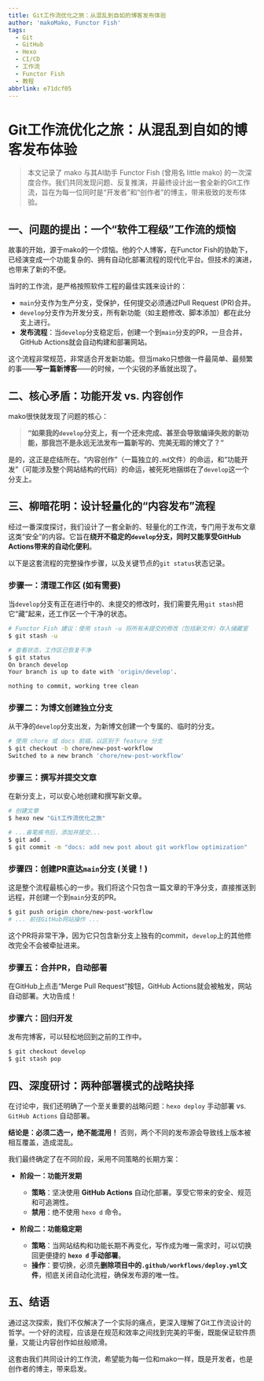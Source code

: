 ```yaml
---
title: Git工作流优化之旅：从混乱到自如的博客发布体验
author: 'makoMako, Functor Fish'
tags:
  - Git
  - GitHub
  - Hexo
  - CI/CD
  - 工作流
  - Functor Fish
  - 教程
abbrlink: e71dcf05
---
```


# Git工作流优化之旅：从混乱到自如的博客发布体验

> 本文记录了 mako 与其AI助手 Functor Fish (曾用名 little mako) 的一次深度合作。我们共同发现问题、反复推演，并最终设计出一套全新的Git工作流，旨在为每一位同时是“开发者”和“创作者”的博主，带来极致的发布体验。

## 一、问题的提出：一个“软件工程级”工作流的烦恼

故事的开始，源于mako的一个烦恼。他的个人博客，在Functor Fish的协助下，已经演变成一个功能复杂的、拥有自动化部署流程的现代化平台。但技术的演进，也带来了新的不便。

当时的工作流，是严格按照软件工程的最佳实践来设计的：

- `main`分支作为生产分支，受保护，任何提交必须通过Pull Request (PR)合并。
- `develop`分支作为开发分支，所有新功能（如主题修改、脚本添加）都在此分支上进行。
- **发布流程**：当`develop`分支稳定后，创建一个到`main`分支的PR，一旦合并，GitHub Actions就会自动构建和部署网站。

这个流程非常规范，非常适合开发新功能。但当mako只想做一件最简单、最频繁的事——**写一篇新博客**——的时候，一个尖锐的矛盾就出现了。

## 二、核心矛盾：功能开发 vs. 内容创作

mako很快就发现了问题的核心：

> **“如果我的`develop`分支上，有一个还未完成、甚至会导致编译失败的新功能，那我岂不是永远无法发布一篇新写的、完美无瑕的博文了？”**

是的，这正是症结所在。“内容创作”（一篇独立的`.md`文件）的命运，和“功能开发”（可能涉及整个网站结构的代码）的命运，被死死地捆绑在了`develop`这一个分支上。

## 三、柳暗花明：设计轻量化的“内容发布”流程

经过一番深度探讨，我们设计了一套全新的、轻量化的工作流，专门用于发布文章这类“安全”的内容。它旨在**绕开不稳定的`develop`分支，同时又能享受GitHub Actions带来的自动化便利**。

以下是这套流程的完整操作步骤，以及关键节点的`git status`状态记录。

### 步骤一：清理工作区 (如有需要)

当`develop`分支有正在进行中的、未提交的修改时，我们需要先用`git stash`把它“藏”起来，还工作区一个干净的状态。

```bash
# Functor Fish 建议：使用 stash -u 将所有未提交的修改（包括新文件）存入储藏室
$ git stash -u

# 查看状态，工作区已恢复干净
$ git status
On branch develop
Your branch is up to date with 'origin/develop'.

nothing to commit, working tree clean
```

### 步骤二：为博文创建独立分支

从干净的`develop`分支出发，为新博文创建一个专属的、临时的分支。

```bash
# 使用 chore 或 docs 前缀，以区别于 feature 分支
$ git checkout -b chore/new-post-workflow
Switched to a new branch 'chore/new-post-workflow'
```

### 步骤三：撰写并提交文章

在新分支上，可以安心地创建和撰写新文章。

```bash
# 创建文章
$ hexo new "Git工作流优化之旅"

# ...奋笔疾书后，添加并提交...
$ git add .
$ git commit -m "docs: add new post about git workflow optimization"
```

### 步骤四：创建PR直达`main`分支 (关键！)

这是整个流程最核心的一步。我们将这个只包含一篇文章的干净分支，直接推送到远程，并创建一个到`main`分支的PR。

```bash
$ git push origin chore/new-post-workflow
# ... 前往GitHub网站操作 ...
```

这个PR将非常干净，因为它只包含新分支上独有的commit，`develop`上的其他修改完全不会被牵扯进来。

### 步骤五：合并PR，自动部署

在GitHub上点击“Merge Pull Request”按钮，GitHub Actions就会被触发，网站自动部署。大功告成！

### 步骤六：回归开发

发布完博客，可以轻松地回到之前的工作中。

```bash
$ git checkout develop
$ git stash pop
```

## 四、深度研讨：两种部署模式的战略抉择

在讨论中，我们还明确了一个至关重要的战略问题：`hexo deploy` 手动部署 vs. `GitHub Actions` 自动部署。

**结论是：必须二选一，绝不能混用！** 否则，两个不同的发布源会导致线上版本被相互覆盖，造成混乱。

我们最终确定了在不同阶段，采用不同策略的长期方案：

*   **阶段一：功能开发期**
    *   **策略**：坚决使用 **GitHub Actions** 自动化部署。享受它带来的安全、规范和可追溯性。
    *   **禁用**：绝不使用 `hexo d` 命令。

*   **阶段二：功能稳定期**
    *   **策略**：当网站结构和功能长期不再变化，写作成为唯一需求时，可以切换回更便捷的 **`hexo d` 手动部署**。
    *   **操作**：要切换，必须先**删除项目中的`.github/workflows/deploy.yml`文件**，彻底关闭自动化流程，确保发布源的唯一性。

## 五、结语

通过这次探索，我们不仅解决了一个实际的痛点，更深入理解了Git工作流设计的哲学。一个好的流程，应该是在规范和效率之间找到完美的平衡，既能保证软件质量，又能让内容创作如丝般顺滑。

这套由我们共同设计的工作流，希望能为每一位和mako一样，既是开发者，也是创作者的博主，带来启发。
